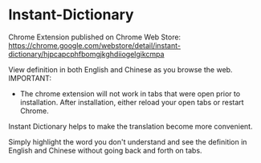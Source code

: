 # Instant-Dictionary
Chrome Extension published on Chrome Web Store: https://chrome.google.com/webstore/detail/instant-dictionary/hjpcapcphfbomgjkghdiiogelgikcmpa

View definition in both English and Chinese as you browse the web.
IMPORTANT:
 - The chrome extension will not work in tabs that were open prior to installation. After installation, either reload your open tabs or restart Chrome.

Instant Dictionary helps to make the translation become more convenient.

Simply highlight the word you don't understand and see the definition in English and Chinese without going back and forth on tabs.
